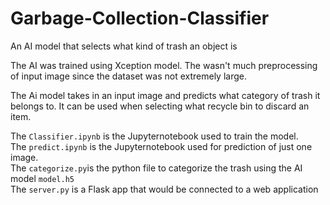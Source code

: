 # Garbage-Collection-Classifier
An AI model that selects what kind of trash an object is

The AI was trained using Xception model. The wasn't much preprocessing of input image since the dataset was not extremely large.

The Ai model takes in an input image and predicts what category of trash it belongs to. 
It can be used when selecting what recycle bin to discard an item.

The `Classifier.ipynb` is the Jupyternotebook used to train the model.\
The `predict.ipynb` is the Jupyternotebook used for prediction of just one image.\
The `categorize.py`is the python file to categorize the trash using the AI model `model.h5`\
The `server.py` is a Flask app that would be connected to a web application


